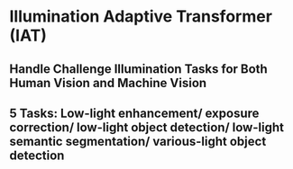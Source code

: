 # Illumination Adaptive Transformer (IAT)

## Handle Challenge Illumination Tasks for Both Human Vision and Machine Vision

## 5 Tasks: Low-light enhancement/ exposure correction/ low-light object detection/ low-light semantic segmentation/ various-light object detection

